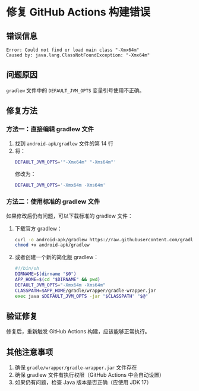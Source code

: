# 修复 GitHub Actions 构建错误

## 错误信息
```
Error: Could not find or load main class "-Xmx64m"
Caused by: java.lang.ClassNotFoundException: "-Xmx64m"
```

## 问题原因
`gradlew` 文件中的 `DEFAULT_JVM_OPTS` 变量引号使用不正确。

## 修复方法

### 方法一：直接编辑 gradlew 文件

1. 找到 `android-apk/gradlew` 文件的第 14 行
2. 将：
   ```bash
   DEFAULT_JVM_OPTS='"-Xmx64m" "-Xms64m"'
   ```
   修改为：
   ```bash
   DEFAULT_JVM_OPTS='-Xmx64m -Xms64m'
   ```

### 方法二：使用标准的 gradlew 文件

如果修改后仍有问题，可以下载标准的 gradlew 文件：

1. 下载官方 gradlew：
   ```bash
   curl -o android-apk/gradlew https://raw.githubusercontent.com/gradle/gradle/master/gradlew
   chmod +x android-apk/gradlew
   ```

2. 或者创建一个新的简化版 gradlew：
   ```bash
   #!/bin/sh
   DIRNAME=$(dirname "$0")
   APP_HOME=$(cd "$DIRNAME" && pwd)
   DEFAULT_JVM_OPTS="-Xmx64m -Xms64m"
   CLASSPATH=$APP_HOME/gradle/wrapper/gradle-wrapper.jar
   exec java $DEFAULT_JVM_OPTS -jar "$CLASSPATH" "$@"
   ```

## 验证修复

修复后，重新触发 GitHub Actions 构建，应该能够正常执行。

## 其他注意事项

1. 确保 `gradle/wrapper/gradle-wrapper.jar` 文件存在
2. 确保 gradlew 文件有执行权限（GitHub Actions 中会自动设置）
3. 如果仍有问题，检查 Java 版本是否正确（应使用 JDK 17）